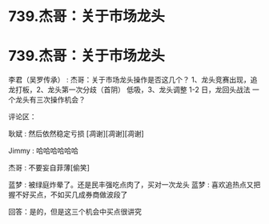 # 739.杰哥：关于市场龙头

# 739.杰哥：关于市场龙头

李君（吴罗传承） : 杰哥：关于市场龙头操作是否这几个？ 1、龙头竞赛出现，追龙打板，2、龙头第一次分歧（首阴） 低吸，3、龙头调整 1-2 日，龙回头战法 一个龙头有三次操作机会？

评论区：

耿斌 : 然后依然稳定亏损 [凋谢][凋谢][凋谢]

Jimmy : 哈哈哈哈哈哈

杰哥 : 不要妄自菲薄[偷笑]

蓝梦 : 被绿庭炸晕了。还是民丰强吃点肉了，买对一次龙头 蓝梦 : 喜欢追热点又把握不好买点，不如买几成券商做波段了

回答：是的，但是这三个机会中买点很讲究